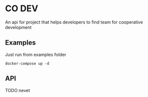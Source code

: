 # CO DEV
An api for project that helps developers to find team for cooperative development
## Examples
Just run from examples folder
```
docker-compose up -d
```
## API
TODO nevet
